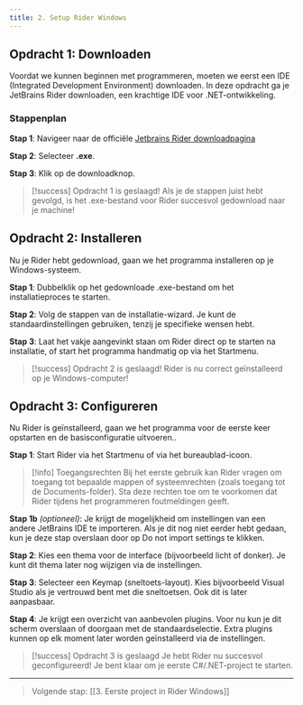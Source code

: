 ```yaml
---
title: 2. Setup Rider Windows
---
```


## Opdracht 1: Downloaden
Voordat we kunnen beginnen met programmeren, moeten we eerst een IDE (Integrated Development Environment) downloaden. In deze opdracht ga je JetBrains Rider downloaden, een krachtige IDE voor .NET-ontwikkeling.

### Stappenplan

**Stap 1**: Navigeer naar de officiële [Jetbrains Rider downloadpagina](https://www.jetbrains.com/rider/download/#section=windows)

**Stap 2**: Selecteer **.exe**.

**Stap 3**: Klik op de downloadknop.

> [!success] Opdracht 1 is geslaagd!
> Als je de stappen juist hebt gevolgd, is het .exe-bestand voor Rider succesvol gedownload naar je machine!

## Opdracht 2: Installeren
Nu je Rider hebt gedownload, gaan we het programma installeren op je Windows-systeem.

**Stap 1**: Dubbelklik op het gedownloade .exe-bestand om het installatieproces te starten.

**Stap 2**: Volg de stappen van de installatie-wizard. Je kunt de standaardinstellingen gebruiken, tenzij je specifieke wensen hebt.

**Stap 3**: Laat het vakje aangevinkt staan om Rider direct op te starten na installatie, of start het programma handmatig op via het Startmenu.

> [!success] Opdracht 2 is geslaagd!
> Rider is nu correct geïnstalleerd op je Windows-computer!

## Opdracht 3: Configureren
Nu Rider is geïnstalleerd, gaan we het programma voor de eerste keer opstarten en de basisconfiguratie uitvoeren..

**Stap 1**: Start Rider via het Startmenu of via het bureaublad-icoon.

> [!info] Toegangsrechten
> Bij het eerste gebruik kan Rider vragen om toegang tot bepaalde mappen of systeemrechten (zoals toegang tot de Documents-folder). Sta deze rechten toe om te voorkomen dat Rider tijdens het programmeren foutmeldingen geeft.

**Stap 1b** *(optioneel)*: Je krijgt de mogelijkheid om instellingen van een andere JetBrains IDE te importeren. Als je dit nog niet eerder hebt gedaan, kun je deze stap overslaan door op Do not import settings te klikken.

**Stap 2**: Kies een thema voor de interface (bijvoorbeeld licht of donker). Je kunt dit thema later nog wijzigen via de instellingen.

**Stap 3**: Selecteer een Keymap (sneltoets-layout). Kies bijvoorbeeld Visual Studio als je vertrouwd bent met die sneltoetsen. Ook dit is later aanpasbaar.

**Stap 4**: Je krijgt een overzicht van aanbevolen plugins. Voor nu kun je dit scherm overslaan of doorgaan met de standaardselectie. Extra plugins kunnen op elk moment later worden geïnstalleerd via de instellingen.

> [!success] Opdracht 3 is geslaagd
> Je hebt Rider nu succesvol geconfigureerd! Je bent klaar om je eerste C#/.NET-project te starten.

---
> Volgende stap: [[3. Eerste project in Rider Windows]]
